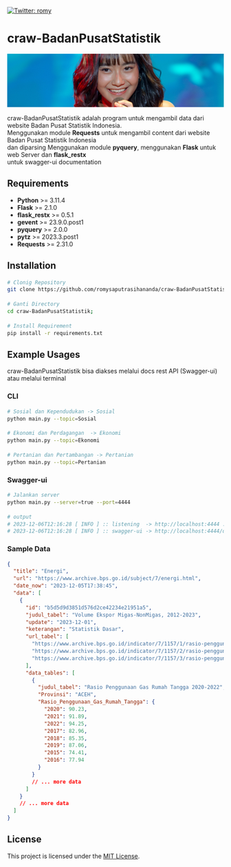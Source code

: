 [![Twitter: romy](https://img.shields.io/twitter/follow/RomySihananda)](https://twitter.com/RomySihananda)

# craw-BadanPusatStatistik

![](https://raw.githubusercontent.com/RomySaputraSihananda/RomySaputraSihananda/main/images/frecrop.jpeg)

craw-BadanPusatStatistik adalah program untuk mengambil data dari website Badan Pusat Statistik Indonesia. </br>Menggunakan module **Requests** untuk mengambil content dari website Badan Pusat Statistik Indonesia </br>dan diparsing Menggunakan module **pyquery**, menggunakan **Flask** untuk web Server dan **flask_restx** </br> untuk swagger-ui documentation

## Requirements

- **Python** >= 3.11.4
- **Flask** >= 2.1.0
- **flask_restx** >= 0.5.1
- **gevent** >= 23.9.0.post1
- **pyquery** >= 2.0.0
- **pytz** >= 2023.3.post1
- **Requests** >= 2.31.0

## Installation

```sh
# Clonig Repository
git clone https://github.com/romysaputrasihananda/craw-BadanPusatStatistik

# Ganti Directory
cd craw-BadanPusatStatistik;

# Install Requirement
pip install -r requirements.txt
```

## Example Usages

craw-BadanPusatStatistik bisa diakses melalui docs rest API (Swagger-ui) atau melalui terminal

### CLI

```sh
# Sosial dan Kependudukan -> Sosial
python main.py --topic=Sosial

# Ekonomi dan Perdagangan  -> Ekonomi
python main.py --topic=Ekonomi

# Pertanian dan Pertambangan -> Pertanian
python main.py --topic=Pertanian
```

### Swagger-ui

```sh
# Jalankan server
python main.py --server=true --port=4444

# output
# 2023-12-06T12:16:28 [ INFO ] :: listening  -> http://localhost:4444 ....
# 2023-12-06T12:16:28 [ INFO ] :: swagger-ui -> http://localhost:4444/docs ....
```

### Sample Data

```json
{
  "title": "Energi",
  "url": "https://www.archive.bps.go.id/subject/7/energi.html",
  "date_now": "2023-12-05T17:38:45",
  "data": [
    {
      "id": "b5d5d9d3851d576d2ce42234e21951a5",
      "judul_tabel": "Volume Ekspor Migas-NonMigas, 2012-2023",
      "update": "2023-12-01",
      "keterangan": "Statistik Dasar",
      "url_tabel": [
        "https://www.archive.bps.go.id/indicator/7/1157/1/rasio-penggunaan-gas-rumah-tangga.html",
        "https://www.archive.bps.go.id/indicator/7/1157/2/rasio-penggunaan-gas-rumah-tangga.html",
        "https://www.archive.bps.go.id/indicator/7/1157/3/rasio-penggunaan-gas-rumah-tangga.html"
      ],
      "data_tables": [
        {
          "judul_tabel": "Rasio Penggunaan Gas Rumah Tangga 2020-2022",
          "Provinsi": "ACEH",
          "Rasio_Penggunaan_Gas_Rumah_Tangga": {
            "2020": 90.23,
            "2021": 91.89,
            "2022": 94.25,
            "2017": 82.96,
            "2018": 85.35,
            "2019": 87.06,
            "2015": 74.41,
            "2016": 77.94
          }
        }
        // ... more data
      ]
    }
    // ... more data
  ]
}
```

## License

This project is licensed under the [MIT License](LICENSE).
